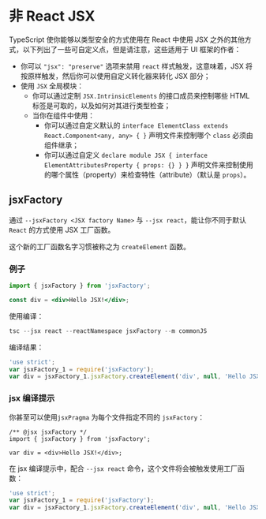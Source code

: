 # 非 React JSX

TypeScript 使你能够以类型安全的方式使用在 React 中使用 JSX 之外的其他方式，以下列出了一些可自定义点，但是请注意，这些适用于 UI 框架的作者：

- 你可以 `"jsx": "preserve"` 选项来禁用 `react` 样式触发，这意味着，JSX 将按原样触发，然后你可以使用自定义转化器来转化 JSX 部分；
- 使用 `JSX` 全局模块：
  - 你可以通过定制 `JSX.IntrinsicElements` 的接口成员来控制哪些 HTML 标签是可取的，以及如何对其进行类型检查；
  - 当你在组件中使用：
    - 你可以通过自定义默认的 `interface ElementClass extends React.Component<any, any> { }` 声明文件来控制哪个 `class` 必须由组件继承；
    - 你可以通过自定义 `declare module JSX { interface ElementAttributesProperty { props: {} } }` 声明文件来控制使用的哪个属性（property）来检查特性（attribute）（默认是 `props`）。

## jsxFactory

通过 `--jsxFactory <JSX factory Name>` 与 `--jsx react`，能让你不同于默认 `React` 的方式使用 JSX 工厂函数。

这个新的工厂函数名字习惯被称之为 `createElement` 函数。

### 例子

```jsx
import { jsxFactory } from 'jsxFactory';

const div = <div>Hello JSX!</div>;
```

使用编译：

```ts
tsc --jsx react --reactNamespace jsxFactory --m commonJS
```

编译结果：

```js
'use strict';
var jsxFactory_1 = require('jsxFactory');
var div = jsxFactory_1.jsxFactory.createElement('div', null, 'Hello JSX!');
```

### jsx 编译提示

你甚至可以使用`jsxPragma` 为每个文件指定不同的 `jsxFactory`：

```tsx
/** @jsx jsxFactory */
import { jsxFactory } from 'jsxFactory';

var div = <div>Hello JSX!</div>;
```

在 jsx 编译提示中，配合 `--jsx react` 命令，这个文件将会被触发使用工厂函数：

```js
'use strict';
var jsxFactory_1 = require('jsxFactory');
var div = jsxFactory_1.jsxFactory.createElement('div', null, 'Hello JSX!');
```
